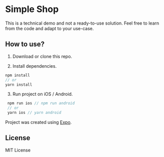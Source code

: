 # Simple Shop

This is a technical demo and not a ready-to-use solution. Feel free to learn from the code and adapt to your use-case.

## How to use?

1. Download or clone this repo.

2. Install dependencies.

```js
npm install
// or
yarn install
```

3. Run project on iOS / Android.

```js
 npm run ios // npm run android
 // or
 yarn ios // yarn android
```

Project was created using [Expo](https://expo.io/).

## License

MIT License
